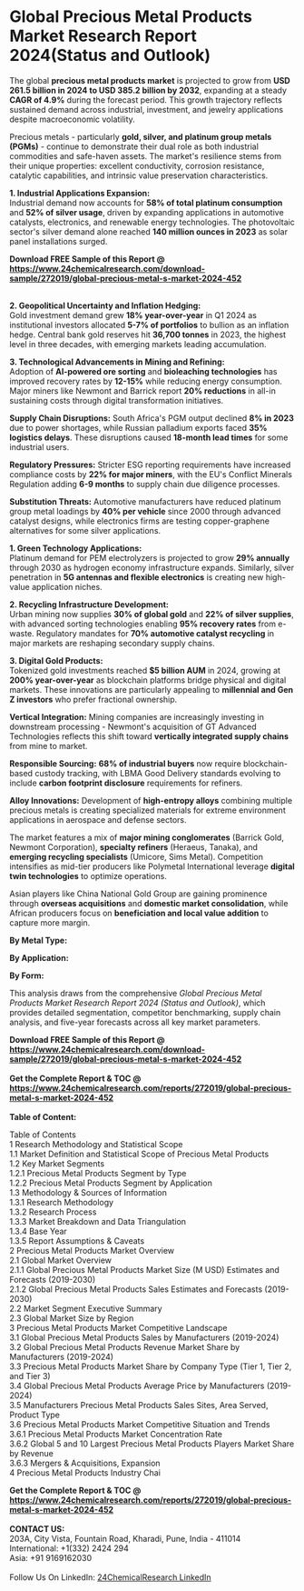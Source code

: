 <h1>Global Precious Metal Products Market Research Report 2024(Status and Outlook)</h1><p>The global <strong>precious metal products market</strong> is projected to grow from <strong>USD 261.5 billion in 2024 to USD 385.2 billion by 2032</strong>, expanding at a steady <strong>CAGR of 4.9%</strong> during the forecast period. This growth trajectory reflects sustained demand across industrial, investment, and jewelry applications despite macroeconomic volatility.</p><p>Precious metals - particularly <strong>gold, silver, and platinum group metals (PGMs)</strong> - continue to demonstrate their dual role as both industrial commodities and safe-haven assets. The market's resilience stems from their unique properties: excellent conductivity, corrosion resistance, catalytic capabilities, and intrinsic value preservation characteristics.</p><p><strong>1. Industrial Applications Expansion:</strong><br>
Industrial demand now accounts for <strong>58% of total platinum consumption</strong> and <strong>52% of silver usage</strong>, driven by expanding applications in automotive catalysts, electronics, and renewable energy technologies. The photovoltaic sector's silver demand alone reached <strong>140 million ounces in 2023</strong> as solar panel installations surged.</p><div><b>Download FREE Sample of this Report @ 
            <a href="https://www.24chemicalresearch.com/download-sample/272019/global-precious-metal-s-market-2024-452">
            https://www.24chemicalresearch.com/download-sample/272019/global-precious-metal-s-market-2024-452</a></b></div><br><p><strong>2. Geopolitical Uncertainty and Inflation Hedging:</strong><br>
Gold investment demand grew <strong>18% year-over-year</strong> in Q1 2024 as institutional investors allocated <strong>5-7% of portfolios</strong> to bullion as an inflation hedge. Central bank gold reserves hit <strong>36,700 tonnes</strong> in 2023, the highest level in three decades, with emerging markets leading accumulation.</p><p><strong>3. Technological Advancements in Mining and Refining:</strong><br>
Adoption of <strong>AI-powered ore sorting</strong> and <strong>bioleaching technologies</strong> has improved recovery rates by <strong>12-15%</strong> while reducing energy consumption. Major miners like Newmont and Barrick report <strong>20% reductions</strong> in all-in sustaining costs through digital transformation initiatives.</p><p><strong>Supply Chain Disruptions:</strong> South Africa's PGM output declined <strong>8% in 2023</strong> due to power shortages, while Russian palladium exports faced <strong>35% logistics delays</strong>. These disruptions caused <strong>18-month lead times</strong> for some industrial users.</p><p><strong>Regulatory Pressures:</strong> Stricter ESG reporting requirements have increased compliance costs by <strong>22% for major miners</strong>, with the EU's Conflict Minerals Regulation adding <strong>6-9 months</strong> to supply chain due diligence processes.</p><p><strong>Substitution Threats:</strong> Automotive manufacturers have reduced platinum group metal loadings by <strong>40% per vehicle</strong> since 2000 through advanced catalyst designs, while electronics firms are testing copper-graphene alternatives for some silver applications.</p><p><strong>1. Green Technology Applications:</strong><br>
Platinum demand for PEM electrolyzers is projected to grow <strong>29% annually</strong> through 2030 as hydrogen economy infrastructure expands. Similarly, silver penetration in <strong>5G antennas and flexible electronics</strong> is creating new high-value application niches.</p><p><strong>2. Recycling Infrastructure Development:</strong><br>
Urban mining now supplies <strong>30% of global gold</strong> and <strong>22% of silver supplies</strong>, with advanced sorting technologies enabling <strong>95% recovery rates</strong> from e-waste. Regulatory mandates for <strong>70% automotive catalyst recycling</strong> in major markets are reshaping secondary supply chains.</p><p><strong>3. Digital Gold Products:</strong><br>
Tokenized gold investments reached <strong>$5 billion AUM</strong> in 2024, growing at <strong>200% year-over-year</strong> as blockchain platforms bridge physical and digital markets. These innovations are particularly appealing to <strong>millennial and Gen Z investors</strong> who prefer fractional ownership.</p><p><strong>Vertical Integration:</strong> Mining companies are increasingly investing in downstream processing - Newmont's acquisition of GT Advanced Technologies reflects this shift toward <strong>vertically integrated supply chains</strong> from mine to market.</p><p><strong>Responsible Sourcing:</strong> <strong>68% of industrial buyers</strong> now require blockchain-based custody tracking, with LBMA Good Delivery standards evolving to include <strong>carbon footprint disclosure</strong> requirements for refiners.</p><p><strong>Alloy Innovations:</strong> Development of <strong>high-entropy alloys</strong> combining multiple precious metals is creating specialized materials for extreme environment applications in aerospace and defense sectors.</p><p>The market features a mix of <strong>major mining conglomerates</strong> (Barrick Gold, Newmont Corporation), <strong>specialty refiners</strong> (Heraeus, Tanaka), and <strong>emerging recycling specialists</strong> (Umicore, Sims Metal). Competition intensifies as mid-tier producers like Polymetal International leverage <strong>digital twin technologies</strong> to optimize operations.</p><p>Asian players like China National Gold Group are gaining prominence through <strong>overseas acquisitions</strong> and <strong>domestic market consolidation</strong>, while African producers focus on <strong>beneficiation and local value addition</strong> to capture more margin.</p><p><strong>By Metal Type:</strong>
        </p><p><strong>By Application:</strong>
        </p><p><strong>By Form:</strong>
        </p><p>This analysis draws from the comprehensive <em>Global Precious Metal Products Market Research Report 2024 (Status and Outlook)</em>, which provides detailed segmentation, competitor benchmarking, supply chain analysis, and five-year forecasts across all key market parameters.</p><div><b>Download FREE Sample of this Report @ 
            <a href="https://www.24chemicalresearch.com/download-sample/272019/global-precious-metal-s-market-2024-452">
            https://www.24chemicalresearch.com/download-sample/272019/global-precious-metal-s-market-2024-452</a></b></div><br><div><b>Get the Complete Report & TOC @ 
            <a href="https://www.24chemicalresearch.com/reports/272019/global-precious-metal-s-market-2024-452">
            https://www.24chemicalresearch.com/reports/272019/global-precious-metal-s-market-2024-452</a></b></div><br>
            <b>Table of Content:</b><p>Table of Contents<br />
1 Research Methodology and Statistical Scope<br />
1.1 Market Definition and Statistical Scope of Precious Metal Products<br />
1.2 Key Market Segments<br />
1.2.1 Precious Metal Products Segment by Type<br />
1.2.2 Precious Metal Products Segment by Application<br />
1.3 Methodology & Sources of Information<br />
1.3.1 Research Methodology<br />
1.3.2 Research Process<br />
1.3.3 Market Breakdown and Data Triangulation<br />
1.3.4 Base Year<br />
1.3.5 Report Assumptions & Caveats<br />
2 Precious Metal Products Market Overview<br />
2.1 Global Market Overview<br />
2.1.1 Global Precious Metal Products Market Size (M USD) Estimates and Forecasts (2019-2030)<br />
2.1.2 Global Precious Metal Products Sales Estimates and Forecasts (2019-2030)<br />
2.2 Market Segment Executive Summary<br />
2.3 Global Market Size by Region<br />
3 Precious Metal Products Market Competitive Landscape<br />
3.1 Global Precious Metal Products Sales by Manufacturers (2019-2024)<br />
3.2 Global Precious Metal Products Revenue Market Share by Manufacturers (2019-2024)<br />
3.3 Precious Metal Products Market Share by Company Type (Tier 1, Tier 2, and Tier 3)<br />
3.4 Global Precious Metal Products Average Price by Manufacturers (2019-2024)<br />
3.5 Manufacturers Precious Metal Products Sales Sites, Area Served, Product Type<br />
3.6 Precious Metal Products Market Competitive Situation and Trends<br />
3.6.1 Precious Metal Products Market Concentration Rate<br />
3.6.2 Global 5 and 10 Largest Precious Metal Products Players Market Share by Revenue<br />
3.6.3 Mergers & Acquisitions, Expansion<br />
4 Precious Metal Products Industry Chai</p><div><b>Get the Complete Report & TOC @ 
            <a href="https://www.24chemicalresearch.com/reports/272019/global-precious-metal-s-market-2024-452">
            https://www.24chemicalresearch.com/reports/272019/global-precious-metal-s-market-2024-452</a></b></div><br><b>CONTACT US:</b><br>
            203A, City Vista, Fountain Road, Kharadi, Pune, India - 411014<br>
            International: +1(332) 2424 294<br>
            Asia: +91 9169162030 <br><br>
            Follow Us On LinkedIn: <a href="https://www.linkedin.com/company/24chemicalresearch/">24ChemicalResearch LinkedIn</a>